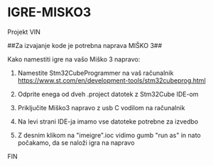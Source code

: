 # IGRE-MISKO3
Projekt VIN

##Za izvajanje kode je potrebna naprava MIŠKO 3##

Kako namestiti igre na vašo Miško 3 napravo:

1. Namestite Stm32CubeProgrammer na vaš računalnik https://www.st.com/en/development-tools/stm32cubeprog.html

2. Odprite enega od dveh .project datotek z Stm32Cube IDE-om

3. Priključite Miško3 napravo z usb C vodilom na računalnik

4. Na levi strani IDE-ja imamo vse datoteke potrebne za izvedbo

5. Z desnim klikom na "imeigre".ioc vidimo gumb "run as" in nato počakamo, da se naloži igra na napravo

FIN
